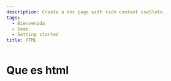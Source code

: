 ```yaml
---
description: Create a doc page with rich content useState.
tags:
  - Bienvenida
  - Demo
  - Getting started
title: HTML
---
```



# Que es html
